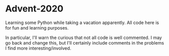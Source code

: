 # Advent-2020
Learning some Python while taking a vacation apparently. All code here is for fun and learning purposes. 

In particular, I'll warn the curious that not all code is well commented. I may go back and change this, but I'll certainly include comments in the problems I find more interesting/involved. 
